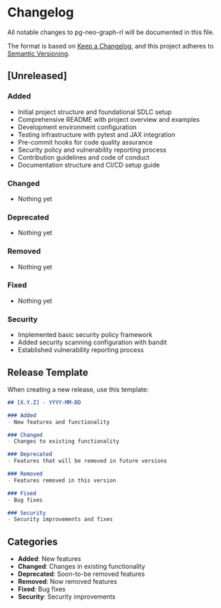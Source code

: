 # Changelog

All notable changes to pg-neo-graph-rl will be documented in this file.

The format is based on [Keep a Changelog](https://keepachangelog.com/en/1.0.0/),
and this project adheres to [Semantic Versioning](https://semver.org/spec/v2.0.0.html).

## [Unreleased]

### Added
- Initial project structure and foundational SDLC setup
- Comprehensive README with project overview and examples
- Development environment configuration
- Testing infrastructure with pytest and JAX integration
- Pre-commit hooks for code quality assurance
- Security policy and vulnerability reporting process
- Contribution guidelines and code of conduct
- Documentation structure and CI/CD setup guide

### Changed
- Nothing yet

### Deprecated
- Nothing yet

### Removed
- Nothing yet

### Fixed
- Nothing yet

### Security
- Implemented basic security policy framework
- Added security scanning configuration with bandit
- Established vulnerability reporting process

## Release Template

When creating a new release, use this template:

```markdown
## [X.Y.Z] - YYYY-MM-DD

### Added
- New features and functionality

### Changed
- Changes to existing functionality

### Deprecated
- Features that will be removed in future versions

### Removed
- Features removed in this version

### Fixed
- Bug fixes

### Security
- Security improvements and fixes
```

## Categories

- **Added**: New features
- **Changed**: Changes in existing functionality
- **Deprecated**: Soon-to-be removed features
- **Removed**: Now removed features
- **Fixed**: Bug fixes
- **Security**: Security improvements